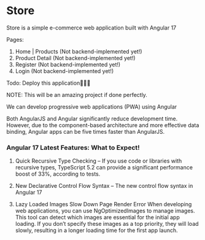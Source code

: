 # Store

Store is a simple e-commerce web application built with Angular 17

Pages:
1. Home | Products (Not backend-implemented yet!)
2. Product Detail (Not backend-implemented yet!)
3. Register (Not backend-implemented yet!)
4. Login (Not backend-implemented yet!)

Todo: Deploy this application🐱‍👤🚀

NOTE: This will be an amazing project if done perfectly.

We can develop progressive web applications (PWA) using Angular

Both AngularJS and Angular significantly reduce development time. However, due to the component-based architecture and more effective data binding, 
Angular apps can be five times faster than AngularJS.

### Angular 17 Latest Features: What to Expect!
1. Quick Recursive Type Checking – If you use code or libraries with recursive types, TypeScript 5.2 can provide a significant performance boost of 33%, according to tests.

2. New Declarative Control Flow Syntax – The new control flow syntax in Angular 17

3. Lazy Loaded Images Slow Down Page Render Error 
When developing web applications, you can use NgOptimizedImages to manage images. This tool can detect which images are essential for the initial app loading. If you don’t specify these images as a top priority, they will load slowly, resulting in a longer loading time for the first app launch.

